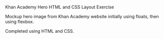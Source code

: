Khan Academy Hero HTML and CSS Layout Exercise

Mockup hero image from Khan Academy website initially using floats, then using flexbox.

Completed using HTML and CSS.
